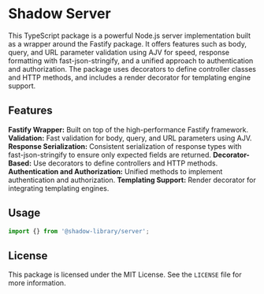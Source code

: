 # Shadow Server

This TypeScript package is a powerful Node.js server implementation built as a wrapper around the Fastify package. It offers features such as body, query,
and URL parameter validation using AJV for speed, response formatting with fast-json-stringify, and a unified approach to authentication and authorization.
The package uses decorators to define controller classes and HTTP methods, and includes a render decorator for templating engine support.

## Features

**Fastify Wrapper:** Built on top of the high-performance Fastify framework.
**Validation:** Fast validation for body, query, and URL parameters using AJV.
**Response Serialization:** Consistent serialization of response types with fast-json-stringify to ensure only expected fields are returned.
**Decorator-Based:** Use decorators to define controllers and HTTP methods.
**Authentication and Authorization:** Unified methods to implement authentication and authorization.
**Templating Support:** Render decorator for integrating templating engines.

## Usage

```ts
import {} from '@shadow-library/server';
```

## License

This package is licensed under the MIT License. See the `LICENSE` file for more information.
